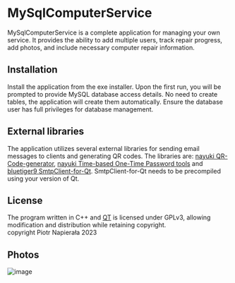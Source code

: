 # MySqlComputerService
MySqlComputerService is a complete application for managing your own service. It provides the ability to add multiple users, track repair progress, add photos, and include necessary computer repair information.

## Installation
Install the application from the exe installer. Upon the first run, you will be prompted to provide MySQL database access details. No need to create tables, the application will create them automatically. Ensure the database user has full privileges for database management.

## External libraries
The application utilizes several external libraries for sending email messages to clients and generating QR codes. The libraries are:
[nayuki QR-Code-generator](https://github.com/nayuki/QR-Code-generator/tree/master), [nayuki Time-based One-Time Password tools](https://www.nayuki.io/page/time-based-one-time-password-tools) and [bluetiger9 SmtpClient-for-Qt](https://github.com/bluetiger9/SmtpClient-for-Qt). SmtpClient-for-Qt needs to be precompiled using your version of Qt.

## License
The program written in C++ and [QT](https://www.qt.io/) is licensed under GPLv3, allowing modification and distribution while retaining copyright.</br>
copyright Piotr Napierała 2023

## Photos
![image](https://github.com/PiotrNapierala/MySqlComputerService/assets/72657389/2581afa3-903e-466d-8c5e-3807de3bb718)


